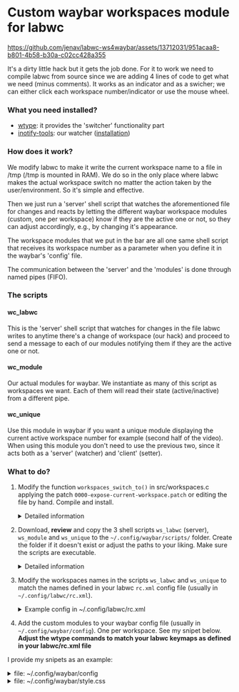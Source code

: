 # Custom waybar workspaces module for labwc



https://github.com/jenav/labwc-ws4waybar/assets/13712031/951acaa8-b801-4b58-b30a-c02cc428a355



It's a dirty little hack but it gets the job done. For it to work we need to compile labwc from source since we are adding 4 lines of code to get what we need (minus comments). It works as an indicator and as a swicher; we can either click each workspace number/indicator or use the mouse wheel.

### What you need installed?

- [wtype](https://github.com/atx/wtype): it provides the 'switcher' functionality part
- [inotify-tools](https://github.com/inotify-tools/inotify-tools): our watcher ([installation](https://github.com/inotify-tools/inotify-tools/wiki))

### How does it work?

We modify labwc to make it write the current workspace name to a file in /tmp (/tmp is mounted in RAM). We do so in the only place where labwc makes the actual workspace switch no matter the action taken by the user/environment. So it's simple and effective.

Then we just run a 'server' shell script that watches the aforementioned file for changes and reacts by letting the different waybar workspace modules (custom, one per workspace) know if they are the active one or not, so they can adjust accordingly, e.g., by changing it's appearance.

The workspace modules that we put in the bar are all one same shell script that receives its workspace number as a parameter when you define it in the waybar's 'config' file.

The communication between the 'server' and the 'modules' is done through named pipes (FIFO).

### The scripts

#### wc_labwc

This is the 'server' shell script that watches for changes in the file labwc writes to anytime there's a change of workspace (our hack) and proceed to send a message to each of our modules notifying them if they are the active one or not.

#### wc_module

Our actual modules for waybar. We instantiate as many of this script as workspaces we want. Each of them will read their state (active/inactive) from a different pipe.

#### wc_unique

Use this module in waybar if you want a unique module displaying the current active workspace number for example (second half of the video). When using this module you don't need to use the previous two, since it acts both as a 'server' (watcher) and 'client' (setter).

### What to do?

1. Modify the function `workspaces_switch_to()` in src/workspaces.c applying the patch `0000-expose-current-workspace.patch` or editing the file by hand. Compile and install.

	<details>
		<summary>Detailed information</summary>
		
		### General considerations
			
		I'll be using the release branch 0.7.4 of labwc as an example to avoid all kind of things that could go wrong.
		You can use a tty (alt+ctrl+F2...12) to run the steps or do it from another WM/DE.
	
		### Steps
		
		1 - Make sure you don't have labwc already installed via your package manager. If it is, uninstall it first.
		2 - Clone the labwc repo and switch to a release branch.
		
			$ git clone https://github.com/labwc/labwc
			$ cd labwc
			$ git checkout 0.7.4
		
		3 - Install the necessary dependencies for compilation and runtime (but don't compile it yet).
		
		Be aware of distro specific shenanigans. For example, in Arch, one must install wlroots version 0.17 which is called
		'wlroots0.17' and make sure you have only one version installed.
		
		Follow labwc's wiki for dependencies: https://github.com/labwc/labwc/wiki
		
		Aditional dependencies for us:
		- wtype: it provides the 'switcher' functionality part (https://github.com/atx/wtype)
		- inotify-tools: watching file's changes capability (https://github.com/inotify-tools/inotify-tools/wiki)
		
		4 - Modify the source code.
		
		Apply the patch '0000-expose-current-workspace.patch' from my repo or...
		Go into the 'src' directory in the labwc folder you just cloned.
		Edit the file named 'workspaces.c' with your favorite editor adding this lines from line 284 (this is specific to
		branch 0.7.4), inside the funcion 'void workspaces_switch_to(...)':
		
		    /* HACK */
		    FILE *fptr;
		    fptr = fopen("/tmp/labwc.current-ws", "w");
		    fputs(target->name, fptr);
		    fclose(fptr);
		    /*******/
		
		    ![20240807_09h20m33s_grim](https://github.com/user-attachments/assets/7d55731f-365a-4506-86f8-ea34c3360a47)
		
		
		Save the file and exit.
		
		5 - Compilation.
		
		On Arch, run this before compilation so it can find the wlroots libraries:
			$ export PKG_CONFIG_PATH='/usr/lib/wlroots0.17/pkgconfig'
		
		Compile:
			(standing in the labwc/ folder)
			$ meson build
			$ ninja -C build
		
		6 - Installation.
			$ meson install -C build
		
		By default the labwc binary is installed in the /usr/local/bin folder, so make sure you have it in your PATH
		environment variable:

			$ echo $PATH

		If it's missing you need to add this line at the end of your ~/.bashrc file (in case you use bash):

   			export PATH=$PATH:/usr/local/bin
   
		You should be able to run the modified 'labwc' from anywhere now.
		
	</details>

3. Download, **review** and copy the 3 shell scripts `ws_labwc` (server), `ws_module` and `ws_unique` to the `~/.config/waybar/scripts/` folder. Create the folder if it doesn't exist or adjust the paths to your liking. Make sure the scripts are executable.
	<details>
		<summary>Detailed information</summary>
		
		Clone the repo:
		$ git clone https://github.com/jenav/labwc-ws4waybar.git

		Create the scripts folder:
		$ mkdir ~/.config/waybar/scripts
	
		Copy the scripts to the destination:
		$ cp labwc-ws4waybar/ws_* ~/.config/waybar/scripts/

	</details>

4. Modify the workspaces names in the scripts `ws_labwc` and `ws_unique` to match the names defined in your labwc `rc.xml` config file (usually in `~/.config/labwc/rc.xml`).

	<details>
		<summary>Example config in ~/.config/labwc/rc.xml</summary>
		
		```xml
  		<!-- ... -->
		<desktops>
	 		<popupTime>1000</popupTime>
			<names>
	        		<name>Escritorio 1</name>
	        		<name>Escritorio 2</name>
	        		<name>Escritorio 3</name>
	        		<name>Escritorio 4</name>
			</names>
		</desktops>
		<!-- ... -->
		```
  
	</details>

5. Add the custom modules to your waybar config file (usually in `~/.config/waybar/config`). One per workspace. See my snipet below.
  **Adjust the wtype commands to match your labwc keymaps as defined in your labwc/rc.xml file**

I provide my snipets as an example:

<details>
<summary>file: ~/.config/waybar/config</summary>
	
```jsonc
{
  //...
  "modules-left": ["custom/ws1", "custom/ws2", "custom/ws3", "custom/ws4"],
  // Alternatively:
  //"modules-left": ["custom/ws_unique"],
  //...
  //...
  "custom/ws_unique": {
  	"format": "{}",
  	"on-click": "wtype -M logo -P tab -m logo",
  	"on-click-right": "wtype -M logo -M shift -P tab -m logo -m shift",
  	"on-scroll-up": "wtype -M logo -M shift -P tab -m logo -m shift",
  	"on-scroll-down": "wtype -M logo -P tab -m logo",
  	"exec": "~/.config/waybar/scripts/ws_unique",
  	"exec-if": "test -f ~/.config/waybar/scripts/ws_unique",
  	"return-type": "json",
  	"tooltip": false
  },
  "custom/ws1": {
  	"format": "{}",
  	"on-click": "wtype -M logo -P 1 -m logo",
  	"on-scroll-up": "wtype -M logo -M shift -P tab -m logo -m shift",
  	"on-scroll-down": "wtype -M logo -P tab -m logo",
  	"exec": "~/.config/waybar/scripts/ws_module 1",
  	"exec-if": "test -f ~/.config/waybar/scripts/ws_module",
  	"return-type": "json",
  	"tooltip": false
  },
  "custom/ws2": {
  	"format": "{}",
  	"on-click": "wtype -M logo -P 2 -m logo",
  	"on-scroll-up": "wtype -M logo -M shift -P tab -m logo -m shift",
  	"on-scroll-down": "wtype -M logo -P tab -m logo",
  	"exec": "~/.config/waybar/scripts/ws_module 2",
  	"exec-if": "test -f ~/.config/waybar/scripts/ws_module",
  	"return-type": "json",
  	"tooltip": false
  },
  "custom/ws3": {
  	"format": "{}",
  	"on-click": "wtype -M logo -P 3 -m logo",
  	"on-scroll-up": "wtype -M logo -M shift -P tab -m logo -m shift",
  	"on-scroll-down": "wtype -M logo -P tab -m logo",
  	"exec": "~/.config/waybar/scripts/ws_module 3",
  	"exec-if": "test -f ~/.config/waybar/scripts/ws_module",
  	"return-type": "json",
  	"tooltip": false
  },
  "custom/ws4": {
  	"format": "{}",
  	"on-click": "wtype -M logo -P 4 -m logo",
  	"on-scroll-up": "wtype -M logo -M shift -P tab -m logo -m shift",
  	"on-scroll-down": "wtype -M logo -P tab -m logo",
  	"exec": "~/.config/waybar/scripts/ws_module 4",
  	"exec-if": "test -f ~/.config/waybar/scripts/ws_module",
  	"return-type": "json",
  	"tooltip": false
  },
}
```
</details>

<details>
<summary>file: ~/.config/waybar/style.css</summary>

```css
/* ... */
#custom-ws_unique {
	padding: 0 6px;
	color: #cccccc;
	font-size: 15px;
}

#custom-ws1 {
	padding: 0 3px 0 6px;
	color: #707070;
}
#custom-ws2,
#custom-ws3 {
	padding: 0 3px 0 3px;
	color: #707070;
}
#custom-ws4 {
	padding: 0 6px 0 3px;
	color: #707070;
}

#custom-ws1.active,
#custom-ws2.active,
#custom-ws3.active,
#custom-ws4.active {
	color: #cccccc;
}
/* ... */
```
</details>
